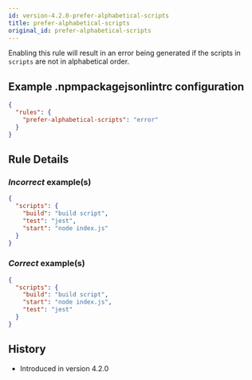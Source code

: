 ```yaml
---
id: version-4.2.0-prefer-alphabetical-scripts
title: prefer-alphabetical-scripts
original_id: prefer-alphabetical-scripts
---
```


Enabling this rule will result in an error being generated if the scripts in `scripts` are not in alphabetical order.

## Example .npmpackagejsonlintrc configuration

```json
{
  "rules": {
    "prefer-alphabetical-scripts": "error"
  }
}
```

## Rule Details

### *Incorrect* example(s)

```json
{
  "scripts": {
    "build": "build script",
    "test": "jest",
    "start": "node index.js"
  }
}
```

### *Correct* example(s)

```json
{
  "scripts": {
    "build": "build script",
    "start": "node index.js",
    "test": "jest"
  }
}
```

## History

* Introduced in version 4.2.0
